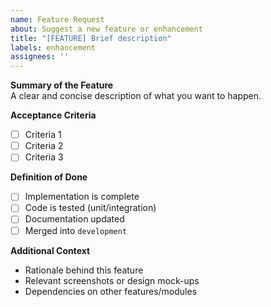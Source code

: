 ```yaml
---
name: Feature Request
about: Suggest a new feature or enhancement
title: "[FEATURE] Brief description"
labels: enhancement
assignees: ''
---
```


**Summary of the Feature**  
A clear and concise description of what you want to happen.

**Acceptance Criteria**
- [ ] Criteria 1
- [ ] Criteria 2
- [ ] Criteria 3

**Definition of Done**
- [ ] Implementation is complete
- [ ] Code is tested (unit/integration)
- [ ] Documentation updated
- [ ] Merged into `development`

**Additional Context**
- Rationale behind this feature
- Relevant screenshots or design mock-ups
- Dependencies on other features/modules

